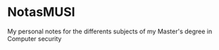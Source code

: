 # NotasMUSI

My personal notes for the differents subjects of my Master's degree in Computer security
